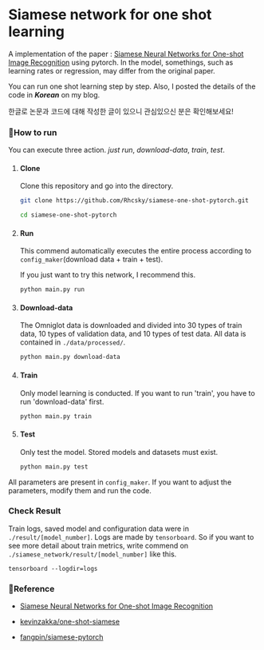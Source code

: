 # Siamese network for one shot learning

A implementation of the paper : [Siamese Neural Networks for One-shot Image Recognition](https://www.cs.cmu.edu/~rsalakhu/papers/oneshot1.pdf) using pytorch. In the model, somethings, such as learning rates or regression, may differ from the original paper.

You can run one shot learning step by step. Also, I posted the details of the code in ***Korean*** on my blog.

한글로 논문과 코드에 대해 작성한 글이 있으니 관심있으신 분은 확인해보세요!



### 🚀How to run

You can execute three action. *just run*, *download-data*, *train*, *test*.

1. #### Clone

   Clone this repository and go into the directory.

   ```bash
   git clone https://github.com/Rhcsky/siamese-one-shot-pytorch.git
   
   cd siamese-one-shot-pytorch
   ```

2. #### Run

   This commend automatically executes the entire process according to `config_maker`(download data + train + test).

   If you just want to try this network, I recommend this.

   ```bash
   python main.py run
   ```

3. #### Download-data

   The Omniglot data is downloaded and divided into 30 types of train data, 10 types of validation data, and 10 types of test data. All data is contained in `./data/processed/`.

   ```bash
   python main.py download-data
   ```

4. #### Train

   Only model learning is conducted. If you want to run 'train', you have to run 'download-data' first.

   ```bash
   python main.py train
   ```

5. #### Test

   Only test the model. Stored models and datasets must exist.

   ```bash
   python main.py test
   ```

All parameters are present in `config_maker`. If you want to adjust the parameters, modify them and run the code.



### Check Result

Train logs, saved model and configuration data were in `./result/[model_number]`.  Logs are made by `tensorboard`. So if you want to see more detail about train metrics, write commend on `./siamese_network/result/[model_number]`  like this.

```
tensorboard --logdir=logs
```



### 📌Reference

* [Siamese Neural Networks for One-shot Image Recognition](https://www.cs.cmu.edu/~rsalakhu/papers/oneshot1.pdf)

* [kevinzakka/one-shot-siamese](https://github.com/kevinzakka/one-shot-siamese)
* [fangpin/siamese-pytorch](https://github.com/fangpin/siamese-pytorch)

